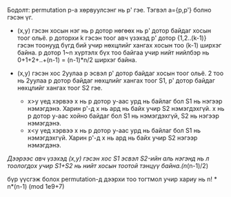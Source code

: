Бодолт: permutation p-а хөрвуулсэнг нь p' гэе.
Тэгвэл a={p,p'} болно гэсэн үг.
* (x,y) гэсэн хосын нэг нь p дотор нөгөөх нь p' дотор байдаг хосын тоог ольё.
p доторхи k гэсэн тоог авч үзэхэд p' дотор {1,2..(k-1)} гэсэн тоонууд бүгд бий учир нөхцлийг хангах хосын тоо (k-1) ширхэг байна.
p дотор 1~n хүртэлх бүх тоо байгаа учир нийт нийлбэр нь 
0+1+2+..+(n-1) = (n-1)*n/2 ширхэг байна.

* (x,y) гэсэн хос 2уулаа p эсвэл p' дотор байдаг хосын тоог ольё.
  2 тоо нь 2уулаа p дотор байдаг нөхцлийг хангах тоог S1, p' дотор байдаг нөхцлийг хангах тоог S2 гэе.
  * x>y үед хэрвээ  x нь p дотор у-аас урд нь байлаг бол S1 нь нэгээр нэмэгдэнэ. Харин p'-д x нь ард нь байх учир S2 нэмэгдэхгүй. x нь р дотор у-аас хойно байдаг бол S1 нь нэмэгдэхгүй, S2 нь нэгээр нэмэгдэнэ.
  * x<y үед хэрвээ  x нь p дотор у-аас урд нь байлаг бол S1 нь нэмэгдэхгүй. Харин p'-д x нь ард нь байх учир S2 нэгээр нэмэгдэнэ.
  
*Дээрээс авч үзэхэд (x,y) гэсэн хос S1 эсвэл S2-ийн аль нэгэнд нь л тоологдох учир S1+S2 нь нийт хосын тоотой тэнцүү байна.(n*(n-1)/2)

бүр үүсгэж болох permutation-д дээрхи тоо тогтмол учир 
хариу нь n! * n*(n-1) (mod 1e9+7)